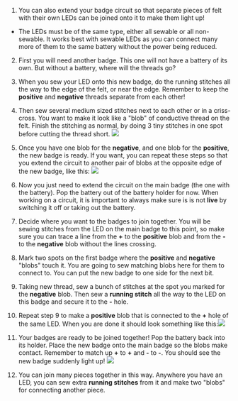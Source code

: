 1. You can also extend your badge circuit so that separate pieces of felt with their own LEDs can be joined onto it to make them light up! 
 * The LEDs must be of the same type, either all sewable or all non-sewable. It works best with sewable LEDs as you can connect many more of them to the same battery without the power being reduced.

2. First you will need another badge. This one will not have a battery of its own. But without a battery, where will the threads go?

3. When you sew your LED onto this new badge, do the running stitches all the way to the edge of the felt, or near the edge. Remember to keep the **positive** and **negative** threads separate from each other!

4. Then sew several medium sized stitches next to each other or in a criss-cross. You want to make it look like a "blob" of conductive thread on the felt. Finish the stitching as normal, by doing 3 tiny stitches in one spot before cutting the thread short.
![](/assets/new_badge_blobs_front_back_80_650.png)

5. Once you have one blob for the **negative**, and one blob for the **positive**, the new badge is ready. If you want, you can repeat these steps so that you extend the circuit to another pair of blobs at the opposite edge of the new badge, like this:
![](/assets/new_badge_front_back_120_650.png)

6. Now you just need to extend the circuit on the main badge (the one with the battery). Pop the battery out of the battery holder for now. When working on a circuit, it is important to always make sure is is not **live** by switching it off or taking out the battery.
 
7. Decide where you want to the badges to join together. You will be sewing stitches from the LED on the main badge to this point, so make sure you can trace a line from the **+** to the **positive** blob and from the **-** to the **negative** blob without the lines crossing.

8. Mark two spots on the first badge where the **positive** and **negative** "blobs" touch it. You are going to sew matching blobs here for them to connect to. You can put the new badge to one side for the next bit.

9. Taking new thread, sew a bunch of stitches at the spot you marked for the **negative** blob. Then sew a **running stitch** all the way to the LED on this badge and secure it to the **-** hole.
 
10. Repeat step 9 to make a **positive** blob that is connected to the **+** hole of the same LED. When you are done it should look something like this:![](/assets/badge_extension_front_back_120_650.png)

12. Your badges are ready to be joined together! Pop the battery back into its holder. Place the new badge onto the main badge so the blobs make contact. Remember to match up **+** to **+** and **-** to **-**. You should see the new badge suddenly light up!
![](/assets/badge_extended_unlit_lit_150_650.png)

13. You can join many pieces together in this way. Anywhere you have an LED, you can sew extra **running stitches** from it and make two "blobs" for connecting another piece. 
